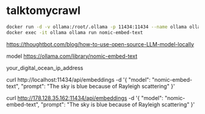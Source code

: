 # talktomycrawl

```bash
docker run -d -v ollama:/root/.ollama -p 11434:11434 --name ollama ollama/ollama
docker exec -it ollama ollama run nomic-embed-text
```



https://thoughtbot.com/blog/how-to-use-open-source-LLM-model-locally

model
https://ollama.com/library/nomic-embed-text

your_digital_ocean_ip_address


curl http://localhost:11434/api/embeddings -d '{
  "model": "nomic-embed-text",
  "prompt": "The sky is blue because of Rayleigh scattering"
}'

curl http://178.128.35.162:11434/api/embeddings -d '{
  "model": "nomic-embed-text",
  "prompt": "The sky is blue because of Rayleigh scattering"
}'

